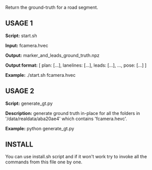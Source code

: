 Return the ground-truth for a road segment.

## USAGE 1

**Script:** start.sh

**Input:** fcamera.hvec

**Output:** marker_and_leads_ground_truth.npz

**Output format:** [ plan: [...], lanelines: [...], leads: [...], ..., pose: [...] ]

**Example:** ./start.sh fcamera.hvec

## USAGE 2

**Script:** generate_gt.py

**Description:** generate ground truth in-place for all the folders in '/data/realdata/aba20ae4' which contains 'fcamera.hevc'.

**Example:** python generate_gt.py

## INSTALL 

You can use install.sh script and if it won't work try to invoke all the commands
from this file one by one.


